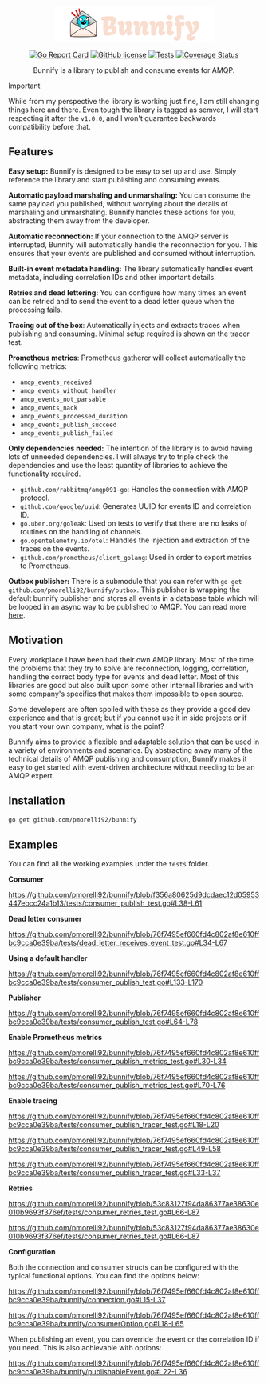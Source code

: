 <p align="center">
    <img src="logo.png" width="320px">
</p>

<div align="center">

[![Go Report Card](https://goreportcard.com/badge/github.com/pmorelli92/bunnify)](https://goreportcard.com/report/github.com/pmorelli92/bunnify)
[![GitHub license](https://img.shields.io/github/license/pmorelli92/bunnify)](LICENSE)
[![Tests](https://github.com/pmorelli92/bunnify/actions/workflows/main.yaml/badge.svg?branch=main)](https://github.com/pmorelli92/bunnify/actions/workflows/main.yaml)
[![Coverage Status](https://coveralls.io/repos/github/pmorelli92/bunnify/badge.svg?branch=main&kill_cache=1)](https://coveralls.io/github/pmorelli92/bunnify?branch=main)

Bunnify is a library to publish and consume events for AMQP.

</div>

> [!IMPORTANT]
> While from my perspective the library is working just fine, I am still changing things here and there. Even tough the library is tagged as semver, I will start respecting it after the `v1.0.0`, and I won't guarantee backwards compatibility before that.

## Features

**Easy setup:** Bunnify is designed to be easy to set up and use. Simply reference the library and start publishing and consuming events.

**Automatic payload marshaling and unmarshaling:** You can consume the same payload you published, without worrying about the details of marshaling and unmarshaling. Bunnify handles these actions for you, abstracting them away from the developer.

**Automatic reconnection:** If your connection to the AMQP server is interrupted, Bunnify will automatically handle the reconnection for you. This ensures that your events are published and consumed without interruption.

**Built-in event metadata handling:** The library automatically handles event metadata, including correlation IDs and other important details.

**Retries and dead lettering:** You can configure how many times an event can be retried and to send the event to a dead letter queue when the processing fails.

**Tracing out of the box**: Automatically injects and extracts traces when publishing and consuming. Minimal setup required is shown on the tracer test.

**Prometheus metrics**: Prometheus gatherer will collect automatically the following metrics:

- `amqp_events_received`
- `amqp_events_without_handler`
- `amqp_events_not_parsable`
- `amqp_events_nack`
- `amqp_events_processed_duration`
- `amqp_events_publish_succeed`
- `amqp_events_publish_failed`

**Only dependencies needed:** The intention of the library is to avoid having lots of unneeded dependencies. I will always try to triple check the dependencies and use the least quantity of libraries to achieve the functionality required.

- `github.com/rabbitmq/amqp091-go`: Handles the connection with AMQP protocol.
- `github.com/google/uuid`: Generates UUID for events ID and correlation ID.
- `go.uber.org/goleak`: Used on tests to verify that there are no leaks of routines on the handling of channels.
- `go.opentelemetry.io/otel`: Handles the injection and extraction of the traces on the events.
- `github.com/prometheus/client_golang`: Used in order to export metrics to Prometheus.

**Outbox publisher:** There is a submodule that you can refer with `go get github.com/pmorelli92/bunnify/outbox`. This publisher is wrapping the default bunnify publisher and stores all events in a database table which will be looped in an async way to be published to AMQP. You can read more [here](./outbox/README.md).

## Motivation

Every workplace I have been had their own AMQP library. Most of the time the problems that they try to solve are reconnection, logging, correlation, handling the correct body type for events and dead letter. Most of this libraries are good but also built upon some other internal libraries and with some company's specifics that makes them impossible to open source.

Some developers are often spoiled with these as they provide a good dev experience and that is great; but if you cannot use it in side projects or if you start your own company, what is the point?

Bunnify aims to provide a flexible and adaptable solution that can be used in a variety of environments and scenarios. By abstracting away many of the technical details of AMQP publishing and consumption, Bunnify makes it easy to get started with event-driven architecture without needing to be an AMQP expert.

## Installation

```
go get github.com/pmorelli92/bunnify
```

## Examples

You can find all the working examples under the `tests` folder.

**Consumer**

https://github.com/pmorelli92/bunnify/blob/f356a80625d9dcdaec12d05953447ebcc24a1b13/tests/consumer_publish_test.go#L38-L61

**Dead letter consumer**

https://github.com/pmorelli92/bunnify/blob/76f7495ef660fd4c802af8e610ffbc9cca0e39ba/tests/dead_letter_receives_event_test.go#L34-L67

**Using a default handler**

https://github.com/pmorelli92/bunnify/blob/76f7495ef660fd4c802af8e610ffbc9cca0e39ba/tests/consumer_publish_test.go#L133-L170

**Publisher**

https://github.com/pmorelli92/bunnify/blob/76f7495ef660fd4c802af8e610ffbc9cca0e39ba/tests/consumer_publish_test.go#L64-L78

**Enable Prometheus metrics**

https://github.com/pmorelli92/bunnify/blob/76f7495ef660fd4c802af8e610ffbc9cca0e39ba/tests/consumer_publish_metrics_test.go#L30-L34

https://github.com/pmorelli92/bunnify/blob/76f7495ef660fd4c802af8e610ffbc9cca0e39ba/tests/consumer_publish_metrics_test.go#L70-L76

**Enable tracing**

https://github.com/pmorelli92/bunnify/blob/76f7495ef660fd4c802af8e610ffbc9cca0e39ba/tests/consumer_publish_tracer_test.go#L18-L20

https://github.com/pmorelli92/bunnify/blob/76f7495ef660fd4c802af8e610ffbc9cca0e39ba/tests/consumer_publish_tracer_test.go#L49-L58

https://github.com/pmorelli92/bunnify/blob/76f7495ef660fd4c802af8e610ffbc9cca0e39ba/tests/consumer_publish_tracer_test.go#L33-L37

**Retries**

https://github.com/pmorelli92/bunnify/blob/53c83127f94da86377ae38630e010b9693f376ef/tests/consumer_retries_test.go#L66-L87

https://github.com/pmorelli92/bunnify/blob/53c83127f94da86377ae38630e010b9693f376ef/tests/consumer_retries_test.go#L66-L87

**Configuration**

Both the connection and consumer structs can be configured with the typical functional options. You can find the options below:

https://github.com/pmorelli92/bunnify/blob/76f7495ef660fd4c802af8e610ffbc9cca0e39ba/bunnify/connection.go#L15-L37

https://github.com/pmorelli92/bunnify/blob/76f7495ef660fd4c802af8e610ffbc9cca0e39ba/bunnify/consumerOption.go#L18-L65

When publishing an event, you can override the event or the correlation ID if you need. This is also achievable with options:

https://github.com/pmorelli92/bunnify/blob/76f7495ef660fd4c802af8e610ffbc9cca0e39ba/bunnify/publishableEvent.go#L22-L36
